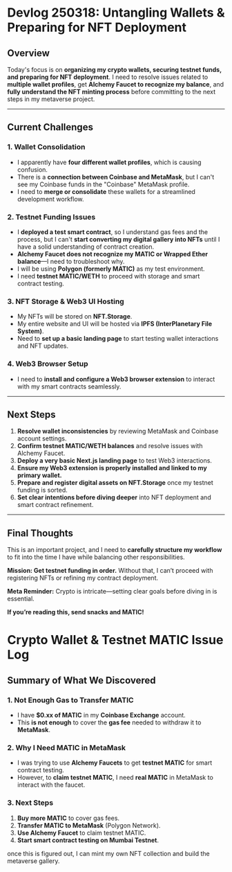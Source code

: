 # Devlog 250318: Untangling Wallets & Preparing for NFT Deployment

## **Overview**  
Today's focus is on **organizing my crypto wallets, securing testnet funds, and preparing for NFT deployment**. I need to resolve issues related to **multiple wallet profiles**, get **Alchemy Faucet to recognize my balance**, and **fully understand the NFT minting process** before committing to the next steps in my metaverse project.

---

## **Current Challenges**  
### **1. Wallet Consolidation**  
- I apparently have **four different wallet profiles**, which is causing confusion.
- There is a **connection between Coinbase and MetaMask**, but I can't see my Coinbase funds in the "Coinbase" MetaMask profile.
- I need to **merge or consolidate** these wallets for a streamlined development workflow.

### **2. Testnet Funding Issues**  
- I **deployed a test smart contract**, so I understand gas fees and the process, but I can't **start converting my digital gallery into NFTs** until I have a solid understanding of contract creation.
- **Alchemy Faucet does not recognize my MATIC or Wrapped Ether balance**—I need to troubleshoot why.
- I will be using **Polygon (formerly MATIC)** as my test environment.
- I need **testnet MATIC/WETH** to proceed with storage and smart contract testing.

### **3. NFT Storage & Web3 UI Hosting**  
- My NFTs will be stored on **NFT.Storage**.
- My entire website and UI will be hosted via **IPFS (InterPlanetary File System)**.
- Need to **set up a basic landing page** to start testing wallet interactions and NFT updates.

### **4. Web3 Browser Setup**  
- I need to **install and configure a Web3 browser extension** to interact with my smart contracts seamlessly.

---

## **Next Steps**  
1. **Resolve wallet inconsistencies** by reviewing MetaMask and Coinbase account settings.
2. **Confirm testnet MATIC/WETH balances** and resolve issues with Alchemy Faucet.
3. **Deploy a very basic Next.js landing page** to test Web3 interactions.
4. **Ensure my Web3 extension is properly installed and linked to my primary wallet.**
5. **Prepare and register digital assets on NFT.Storage** once my testnet funding is sorted.
6. **Set clear intentions before diving deeper** into NFT deployment and smart contract refinement.

---

## **Final Thoughts**  
This is an important project, and I need to **carefully structure my workflow** to fit into the time I have while balancing other responsibilities.

 **Mission: Get testnet funding in order.** Without that, I can’t proceed with registering NFTs or refining my contract deployment.

 **Meta Reminder:** Crypto is intricate—setting clear goals before diving in is essential.

 **If you’re reading this, send snacks and MATIC!**

# Crypto Wallet & Testnet MATIC Issue Log  

## Summary of What We Discovered  

### 1. Not Enough Gas to Transfer MATIC  
- I have **$0.xx of MATIC** in my **Coinbase Exchange** account.  
- This **is not enough** to cover the **gas fee** needed to withdraw it to **MetaMask**.  

### 2. Why I Need MATIC in MetaMask  
- I was trying to use **Alchemy Faucets** to get **testnet MATIC** for smart contract testing.  
- However, to **claim testnet MATIC**, I need **real MATIC** in MetaMask to interact with the faucet.  

### 3. Next Steps  
1. **Buy more MATIC** to cover gas fees.  
2. **Transfer MATIC to MetaMask** (Polygon Network).  
3. **Use Alchemy Faucet** to claim testnet MATIC.  
4. **Start smart contract testing on Mumbai Testnet**.  

once this is figured out, I can mint my own NFT collection and build the metaverse gallery. 

